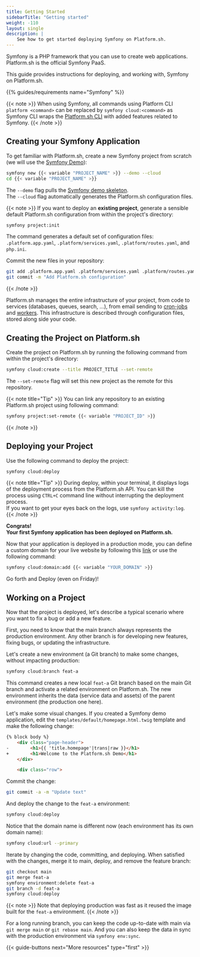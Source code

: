 ```yaml
---
title: Getting Started
sidebarTitle: "Getting started"
weight: -110
layout: single
description: |
    See how to get started deploying Symfony on Platform.sh.
---
```


Symfony is a PHP framework that you can use to create web applications. Platform.sh is the official Symfony PaaS.

This guide provides instructions for deploying, and working with, Symfony on Platform.sh.

{{% guides/requirements name="Symfony" %}}

{{< note >}}
When using Symfony, all commands using Platform CLI `platform <command>` can be replaced by `symfony cloud:<command>` as Symfony CLI wraps the [Platform.sh CLI](/administration/cli/_index.md) with added features related to Symfony.
{{< /note >}}

## Creating your Symfony Application

To get familiar with Platform.sh, create a new Symfony project from scratch (we will use the [Symfony Demo](https://symfony.com/doc/current/setup.html#the-symfony-demo-application)):

```bash
symfony new {{< variable "PROJECT_NAME" >}} --demo --cloud
cd {{< variable "PROJECT_NAME" >}}
```

The `--demo` flag pulls the [Symfony demo skeleton](https://github.com/symfony/demo).</br>
The `--cloud` flag automatically generates the Platform.sh configuration files.

{{< note >}}
If you want to deploy an **existing project**, generate a sensible default Platform.sh configuration from within the project's directory:

```bash
symfony project:init
```

The command generates a default set of configuration files: `.platform.app.yaml`, `.platform/services.yaml`, `.platform/routes.yaml`, and `php.ini`.

Commit the new files in your repository:

````bash
git add .platform.app.yaml .platform/services.yaml .platform/routes.yaml php.ini
git commit -m "Add Platform.sh configuration"
````
{{< /note >}}

Platform.sh manages the entire infrastructure of your project, from code to services (databases, queues, search, ...), from email sending to [cron-jobs](../customize/configuration.md#cron-jobs) and [workers](../customize/configuration.md#workers).
This infrastructure is described through configuration files, stored along side your code.

## Creating the Project on Platform.sh

Create the project on Platform.sh by running the following command from within the project's directory:
```bash
symfony cloud:create --title PROJECT_TITLE --set-remote
```

The `--set-remote` flag will set this new project as the remote for this repository.

{{< note title="Tip" >}}
You can link any repository to an existing Platform.sh project using following command:

```bash
symfony project:set-remote {{< variable "PROJECT_ID" >}}
```
{{< /note >}}

## Deploying your Project

Use the following command to deploy the project:

```bash
symfony cloud:deploy
```

{{< note title="Tip" >}}
During deploy, within your terminal, it displays logs of the deployment process from the Platform.sh API.
You can kill the process using ``CTRL+C`` command line without interrupting the deployment process.</BR>
If you want to get your eyes back on the logs, use `symfony activity:log`.
{{< /note >}}

**Congrats!**</BR>
**Your first Symfony application has been deployed on Platform.sh.**

Now that your application is deployed in a production mode, you can define a custom domain for your live website by following this [link](/administration/web/configure-project.html#domains) or use the following command:

```bash
symfony cloud:domain:add {{< variable "YOUR_DOMAIN" >}}
```

Go forth and Deploy (even on Friday)!

## Working on a Project

Now that the project is deployed, let's describe a typical scenario where you want to fix a bug or add a new feature.

First, you need to know that the main branch always represents the production environment. Any other branch is for developing new features, fixing bugs, or updating the infrastructure.

Let's create a new environment (a Git branch) to make some changes, without impacting production:

```bash
symfony cloud:branch feat-a
```

This command creates a new local `feat-a` Git branch based on the main Git branch and activate a related environment on Platform.sh.
The new environment inherits the data (service data and assets) of the parent environment (the production one here).

Let's make some visual changes.
If you created a Symfony demo application, edit the `templates/default/homepage.html.twig` template and make the following change:

```html {location="templates/default/homepage.html.twig"}
{% block body %}
    <div class="page-header">
-        <h1>{{ 'title.homepage'|trans|raw }}</h1>
+        <h1>Welcome to the Platform.sh Demo</h1>
    </div>

    <div class="row">

```

Commit the change:

```bash
git commit -a -m "Update text"
```

And deploy the change to the `feat-a` environment:

```bash
symfony cloud:deploy
```

Notice that the domain name is different now (each environment has its own domain name):

```bash
symfony cloud:url --primary
```

Iterate by changing the code, committing, and deploying. When satisfied with the changes, merge it to main, deploy, and remove the feature branch:

```bash
git checkout main
git merge feat-a
symfony environment:delete feat-a
git branch -d feat-a
symfony cloud:deploy
```

{{< note >}}
Note that deploying production was fast as it reused the image built for the `feat-a` environment.
{{< /note >}}

For a long running branch, you can keep the code up-to-date with main via `git merge main` or `git rebase main`. And you can also keep the data in sync with the production environment via `symfony env:sync`.

{{< guide-buttons next="More resources" type="first" >}}
